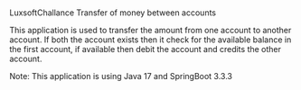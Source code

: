 #
LuxsoftChallance
Transfer of money between accounts

This application is used to transfer the amount from one account to another account.
If both the account exists then it check for the available balance in the first account, if available then debit the account and credits the other account.

Note: This application is using Java 17 and SpringBoot 3.3.3
